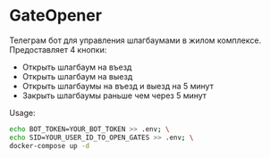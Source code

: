 # GateOpener

Телеграм бот для управления шлагбаумами в жилом комплексе.  
Предоставляет 4 кнопки:
- Открыть шлагбаум на въезд
- Открыть шлагбаум на выезд
- Открыть шлагбаумы на въезд и выезд на 5 минут
- Закрыть шлагбаумы раньше чем через 5 минут

Usage:  
``` bash
echo BOT_TOKEN=YOUR_BOT_TOKEN >> .env; \
echo SID=YOUR_USER_ID_TO_OPEN_GATES >> .env; \
docker-compose up -d
```
